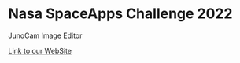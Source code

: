 # Nasa SpaceApps Challenge 2022

JunoCam Image Editor

[Link to our WebSite](https://a-ordem.github.io/JunoCam-Easy-Studio/) 

